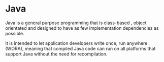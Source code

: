 # Java

Java is a general purpose programming that is class-based , object orientated  and designed to have as few implementation dependencies as possible.

It is intended to let application developers write once, run anywhere (WORA), meaning that compiled Java code can run on all platforms that support Java without the need for recompilation.
